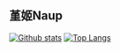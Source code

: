 ## 堇姬Naup

[![Github stats](https://github-readme-stats.vercel.app/api?username=YourUsername&show_icons=true&include_all_commits=true)](https://github.com/Naupjjin/github-readme-stats)
[![Top Langs](https://github-readme-stats.vercel.app/api/top-langs/?username=YourUsername&layout=compact)](https://github.com/Naupjjin/github-readme-stats)


<!--
**Naupjjin/Naupjjin** is a ✨ _special_ ✨ repository because its `README.md` (this file) appears on your GitHub profile.

Here are some ideas to get you started:

- 🔭 I’m currently working on ...
- 🌱 I’m currently learning ...
- 👯 I’m looking to collaborate on ...
- 🤔 I’m looking for help with ...
- 💬 Ask me about ...
- 📫 How to reach me: ...
- 😄 Pronouns: ...
- ⚡ Fun fact: ...
-->

